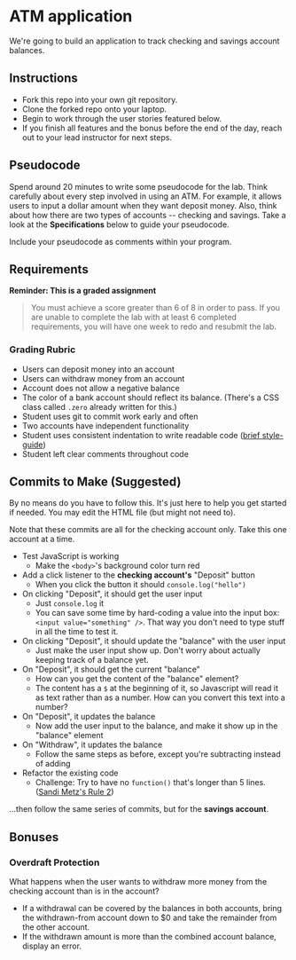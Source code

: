 # ATM application

We're going to build an application to track checking and savings account balances.

## Instructions

- Fork this repo into your own git repository.
- Clone the forked repo onto your laptop.
- Begin to work through the user stories featured below.
- If you finish all features and the bonus before the end of the day, reach out to  your lead instructor for next steps.

## Pseudocode

Spend around 20 minutes to write some pseudocode for the lab. Think carefully about every step involved in using an ATM. For example, it allows users to input a dollar amount when they want deposit money. Also, think about how there are two types of accounts -- checking and savings. Take a look at the **Specifications** below to guide your pseudocode.

Include your pseudocode as comments within your program.

## Requirements

**Reminder: This is a graded assignment**

>You must achieve a score greater than 6 of 8 in order to pass. If you are unable to complete the lab with at least 6 completed requirements, you will have one week to redo and resubmit the lab.

### Grading Rubric

- Users can deposit money into an account
- Users can withdraw money from an account
- Account does not allow a negative balance
- The color of a bank account should reflect its balance. (There's a CSS class called `.zero` already written for this.)
- Student uses git to commit work early and often
- Two accounts have independent functionality
- Student uses consistent indentation to write readable code ([brief style-guide](https://courses.cs.washington.edu/courses/cse154/17au/styleguide/js/spacing-indentation-js.html))
- Student left clear comments throughout code

## Commits to Make (Suggested)

By no means do you have to follow this. It's just here to help you get started if needed. You may edit the HTML file (but might not need to).

Note that these commits are all for the checking account only. Take this one account at a time.

- Test JavaScript is working
  - Make the `<body>`'s background color turn red
- Add a click listener to the **checking account's** "Deposit" button
  - When you click the button it should `console.log("hello")`
- On clicking "Deposit", it should get the user input
  - Just `console.log` it
  - You can save some time by hard-coding a value into the input box: `<input value="something" />`. That way you don't need to type stuff in all the time to test it.
- On clicking "Deposit", it should update the "balance" with the user input
  - Just make the user input show up. Don't worry about actually keeping track of a balance yet.
- On "Deposit", it should get the current "balance"
  - How can you get the content of the "balance" element?
  - The content has a `$` at the beginning of it, so Javascript will read it as text rather than as a number. How can you convert this text into a number?
- On "Deposit", it updates the balance
  - Now add the user input to the balance, and make it show up in the "balance" element
- On "Withdraw", it updates the balance
  - Follow the same steps as before, except you're subtracting instead of adding
- Refactor the existing code
  - Challenge: Try to have no `function()` that's longer than 5 lines. ([Sandi Metz's Rule 2](https://robots.thoughtbot.com/sandi-metz-rules-for-developers#the-rules))

...then follow the same series of commits, but for the **savings account**.

## Bonuses

### Overdraft Protection

What happens when the user wants to withdraw more money from the checking account than is in the account?

- If a withdrawal can be covered by the balances in both accounts, bring the withdrawn-from account down to $0 and take the remainder from the other account.
- If the withdrawn amount is more than the combined account balance, display an error.

